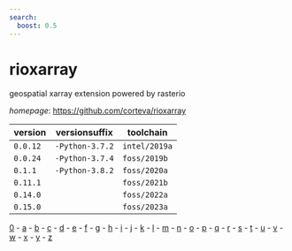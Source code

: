 ```yaml
---
search:
  boost: 0.5
---
```

# rioxarray

geospatial xarray extension powered by rasterio

*homepage*: <https://github.com/corteva/rioxarray>

version | versionsuffix | toolchain
--------|---------------|----------
``0.0.12`` | ``-Python-3.7.2`` | ``intel/2019a``
``0.0.24`` | ``-Python-3.7.4`` | ``foss/2019b``
``0.1.1`` | ``-Python-3.8.2`` | ``foss/2020a``
``0.11.1`` |  | ``foss/2021b``
``0.14.0`` |  | ``foss/2022a``
``0.15.0`` |  | ``foss/2023a``

[0](../0/index.md) - [a](../a/index.md) - [b](../b/index.md) - [c](../c/index.md) - [d](../d/index.md) - [e](../e/index.md) - [f](../f/index.md) - [g](../g/index.md) - [h](../h/index.md) - [i](../i/index.md) - [j](../j/index.md) - [k](../k/index.md) - [l](../l/index.md) - [m](../m/index.md) - [n](../n/index.md) - [o](../o/index.md) - [p](../p/index.md) - [q](../q/index.md) - [r](../r/index.md) - [s](../s/index.md) - [t](../t/index.md) - [u](../u/index.md) - [v](../v/index.md) - [w](../w/index.md) - [x](../x/index.md) - [y](../y/index.md) - [z](../z/index.md)

